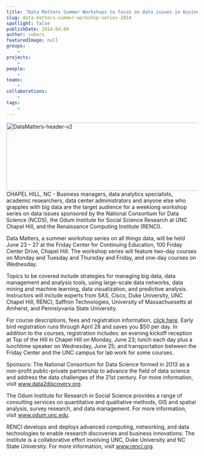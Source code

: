 ```yaml
---
title: "Data Matters Summer Workshops to focus on data issues in business and research"
slug: data-matters-summer-workshop-series-2014
spotlight: false
publishDate: 2014-04-04
author: subers
featuredImage: null
groups:
    - 
projects:
    - 
people:
    - 
teams: 
    - 
collaborations:
    - 
tags:
    - 
---
```

<img class="alignnone  wp-image-13255" alt="DataMatters-header-v2" src="https://www.renci.org/wp-content/uploads/2014/04/DataMatters-header-v2.png" width="640" height="179" />CHAPEL HILL, NC - Business managers, data analytics specialists, academic researchers, data center administrators and anyone else who grapples with big data are the target audience for a weeklong workshop series on data issues sponsored by the National Consortium for Data Science (NCDS), the Odum Institute for Social Science Research at UNC Chapel Hill, and the Renaissance Computing Institute (RENCI).<!--more-->

Data Matters, a summer workshop series on all things data, will be held June 23 – 27 at the Friday Center for Continuing Education, 100 Friday Center Drive, Chapel Hill. The workshop series will feature two-day courses on Monday and Tuesday and Thursday and Friday, and one-day courses on Wednesday.

Topics to be covered include strategies for managing big data, data management and analysis tools, using large-scale data networks, data mining and machine learning, data visualization, and predictive analysis. Instructors will include experts from SAS, Cisco, Duke University, UNC Chapel Hill, RENCI, Saffron Technologies, University of Massachuesetts at Amherst, and Pennslyvania State University.

For course descriptions, fees and registration information, <a href="http://www.odum.unc.edu/odum/contentSubpage.jsp?nodeid=700">click here</a>. Early bird registration runs through April 28 and saves you $50 per day. In addition to the courses, registration includes: an evening kickoff reception at Top of the Hill in Chapel Hill on Monday, June 23; lunch each day plus a lunchtime speaker on Wednesday, June 25; and transportation between the Friday Center and the UNC campus for lab work for some courses.

Sponsors: The National Consortium for Data Science formed in 2013 as a non-profit public-private partnership to advance the field of data science and address the data challenges of the 21st century. For more information, visit <a href="www.data2discovery.org">www.data2discovery.org</a>.

The Odum Institute for Research in Social Science provides a range of consulting services on quantitative and qualitative methods, GIS and spatial analysis, survey research, and data management. For more information, visit <a href="www.odum.unc.edu">www.odum.unc.edu</a>.

RENCI develops and deploys advanced computing, networking, and data technologies to enable research discoveries and business innovations. The institute is a collaborative effort involving UNC, Duke University and NC State University. For more information, visit <a href="www.renci.org">www.renci.org</a>.
